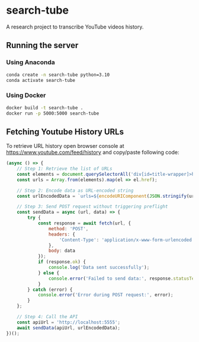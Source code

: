 # search-tube
A research project to transcribe YouTube videos history.


## Running the server

### Using Anaconda
```bash
conda create -n search-tube python=3.10
conda activate search-tube
```

### Using Docker
```bash
docker build -t search-tube .
docker run -p 5000:5000 search-tube
```

## Fetching Youtube History URLs
To retrieve URL history open browser console at https://www.youtube.com/feed/history and copy/paste following code:

```javascript
(async () => {
    // Step 1: Retrieve the list of URLs
    const elements = document.querySelectorAll('div[id=title-wrapper]>h3>a[id=video-title]');
    const urls = Array.from(elements).map(el => el.href);

    // Step 2: Encode data as URL-encoded string
    const urlEncodedData = `urls=${encodeURIComponent(JSON.stringify(urls))}`;

    // Step 3: Send POST request without triggering preflight
    const sendData = async (url, data) => {
        try {
            const response = await fetch(url, {
                method: 'POST',
                headers: {
                    'Content-Type': 'application/x-www-form-urlencoded', // Avoid preflight
                },
                body: data
            });
            if (response.ok) {
                console.log('Data sent successfully');
            } else {
                console.error('Failed to send data:', response.statusText);
            }
        } catch (error) {
            console.error('Error during POST request:', error);
        }
    };

    // Step 4: Call the API
    const apiUrl = 'http://localhost:5555';
    await sendData(apiUrl, urlEncodedData);
})();
```